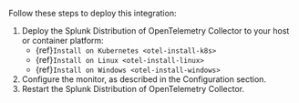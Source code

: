 Follow these steps to deploy this integration:  

1. Deploy the Splunk Distribution of OpenTelemetry Collector to your host or container platform:
   - {ref}`Install on Kubernetes <otel-install-k8s>`
   - {ref}`Install on Linux <otel-install-linux>`
   - {ref}`Install on Windows <otel-install-windows>`
2. Configure the monitor, as described in the Configuration section.
3. Restart the Splunk Distribution of OpenTelemetry Collector.
